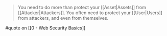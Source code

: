 > You need to do more than protect your [[Asset|Assets]] from [[Attacker|Attackers]]. You often need to protect your [[User|Users]] from attackers, and even from themselves.

#quote on [[0 - Web Security Basics]]
